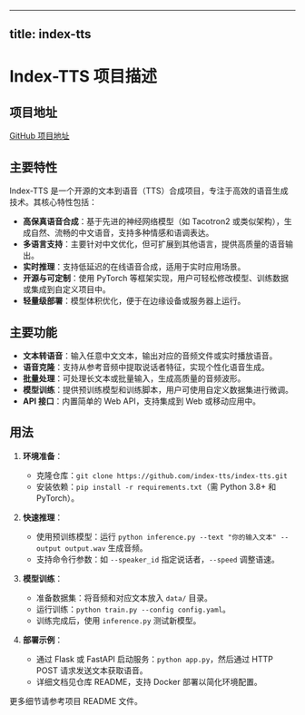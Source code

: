 
---
title: index-tts
---

# Index-TTS 项目描述

## 项目地址
[GitHub 项目地址](https://github.com/index-tts/index-tts?tab=readme-ov-file)

## 主要特性
Index-TTS 是一个开源的文本到语音（TTS）合成项目，专注于高效的语音生成技术。其核心特性包括：
- **高保真语音合成**：基于先进的神经网络模型（如 Tacotron2 或类似架构），生成自然、流畅的中文语音，支持多种情感和语调表达。
- **多语言支持**：主要针对中文优化，但可扩展到其他语言，提供高质量的语音输出。
- **实时推理**：支持低延迟的在线语音合成，适用于实时应用场景。
- **开源与可定制**：使用 PyTorch 等框架实现，用户可轻松修改模型、训练数据或集成到自定义项目中。
- **轻量级部署**：模型体积优化，便于在边缘设备或服务器上运行。

## 主要功能
- **文本转语音**：输入任意中文文本，输出对应的音频文件或实时播放语音。
- **语音克隆**：支持从参考音频中提取说话者特征，实现个性化语音生成。
- **批量处理**：可处理长文本或批量输入，生成高质量的音频波形。
- **模型训练**：提供预训练模型和训练脚本，用户可使用自定义数据集进行微调。
- **API 接口**：内置简单的 Web API，支持集成到 Web 或移动应用中。

## 用法
1. **环境准备**：
   - 克隆仓库：`git clone https://github.com/index-tts/index-tts.git`
   - 安装依赖：`pip install -r requirements.txt`（需 Python 3.8+ 和 PyTorch）。

2. **快速推理**：
   - 使用预训练模型：运行 `python inference.py --text "你的输入文本" --output output.wav` 生成音频。
   - 支持命令行参数：如 `--speaker_id` 指定说话者，`--speed` 调整语速。

3. **模型训练**：
   - 准备数据集：将音频和对应文本放入 `data/` 目录。
   - 运行训练：`python train.py --config config.yaml`。
   - 训练完成后，使用 `inference.py` 测试新模型。

4. **部署示例**：
   - 通过 Flask 或 FastAPI 启动服务：`python app.py`，然后通过 HTTP POST 请求发送文本获取语音。
   - 详细文档见仓库 README，支持 Docker 部署以简化环境配置。

更多细节请参考项目 README 文件。
